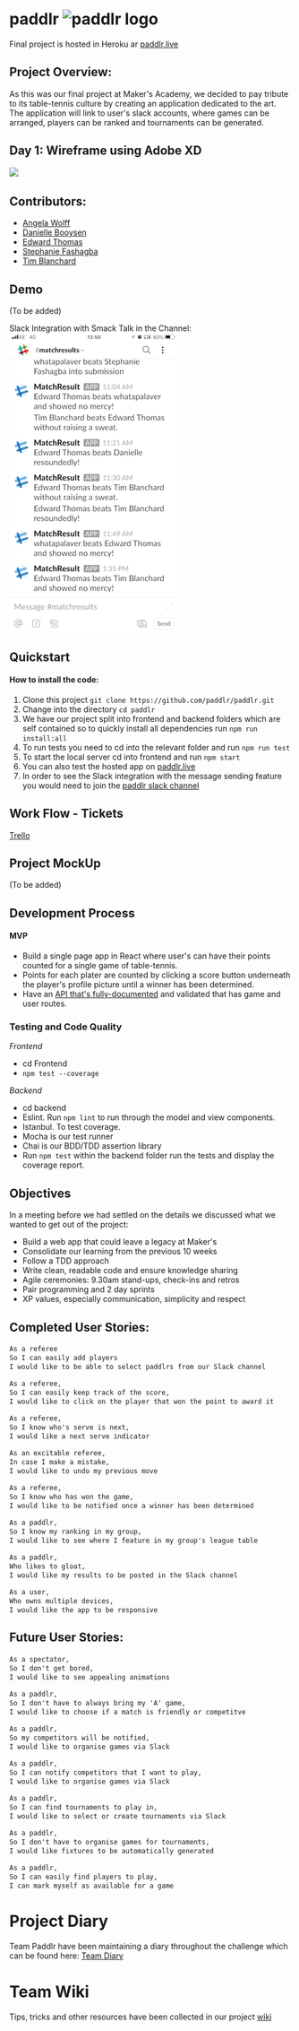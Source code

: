 # paddlr <img src="https://res.cloudinary.com/dani-devs-and-designs/image/upload/v1537203697/Screen_Shot_2018-09-17_at_14.14.03_e8e0ew.png" alt="paddlr logo" width="180"> 

Final project is hosted in Heroku ar [paddlr.live](http://paddlr.live)

## Project Overview:
As this was our final project at Maker's Academy, we decided to pay tribute to its table-tennis culture by creating an application dedicated to the art. The application will link to user's slack accounts, where games can be arranged, players can be ranked and tournaments can be generated.

## Day 1: Wireframe using Adobe XD
![](https://res.cloudinary.com/dani-devs-and-designs/image/upload/v1537202882/paddlr-mockup_quiz5s.png)

## Contributors:
* [Angela Wolff](https://github.com/Whatapalaver)
* [Danielle Booysen](https://github.com/dani-boo)
* [Edward Thomas](https://github.com/edthomas93)
* [Stephanie Fashagba](https://github.com/stephfash)
* [Tim Blanchard](https://github.com/tblanchard01)

## Demo
(To be added)

Slack Integration with Smack Talk in the Channel:  
![Slack Smack Talk](./docs/images/SlackSmackTalk.jpeg)

## Quickstart
#### How to install the code:
1. Clone this project ```git clone https://github.com/paddlr/paddlr.git```
2. Change into the directory ```cd paddlr```
3. We have our project split into frontend and backend folders which are self contained so to quickly install all dependencies run `npm run install:all`
4. To run tests you need to cd into the relevant folder and run `npm run test`
5. To start the local server cd into frontend and run `npm start`
6. You can also test the hosted app on [paddlr.live](http://paddlr.live)
7. In order to see the Slack integration with the message sending feature you would need to join the [paddlr slack channel](https://join.slack.com/t/paddlr-live/shared_invite/enQtNDQwMDA5NTcyNDgxLTQ3YmFjM2VlNDgwOTJkNGVmOTRkMzQ0YWFjNTJhMzY1Y2M1MWYyNDRkOTRjYTgwZWQ2YmU2YTVjNGEwNmI0YWQ) 

## Work Flow - Tickets
[Trello](https://trello.com/b/yJJBQTt1/team-paddlr)

## Project MockUp
(To be added)

## Development Process
#### MVP
* Build a single page app in React where user's can have their points counted for a single game of table-tennis.
* Points for each plater are counted by clicking a score button underneath the player's profile picture until a winner has been determined.
* Have an [API that's fully-documented](https://github.com/paddlr/paddlr/blob/master/backend/README.md) and validated that has game and user routes.

### Testing and Code Quality 

*Frontend*
- cd Frontend 
- `npm test --coverage`

*Backend*
- cd backend
- Eslint. Run `npm lint` to run through the model and view components.  
- Istanbul. To test coverage.
- Mocha is our test runner
- Chai is our BDD/TDD assertion library
- Run `npm test` within the backend folder run the tests and display the coverage report.

## Objectives
In a meeting before we had settled on the details we discussed what we wanted to get out of the project:

* Build a web app that could leave a legacy at Maker's
* Consolidate our learning from the previous 10 weeks
* Follow a TDD approach
* Write clean, readable code and ensure knowledge sharing
* Agile ceremonies: 9.30am stand-ups, check-ins and retros
* Pair programming and 2 day sprints
* XP values, especially communication, simplicity and respect

##  Completed User Stories:

```
As a referee
So I can easily add players
I would like to be able to select paddlrs from our Slack channel
```
```
As a referee,
So I can easily keep track of the score,
I would like to click on the player that won the point to award it
```
```
As a referee,
So I know who's serve is next,
I would like a next serve indicator
```
```
As an excitable referee,
In case I make a mistake,
I would like to undo my previous move
```
```
As a referee,
So I know who has won the game,
I would like to be notified once a winner has been determined
```
```
As a paddlr,
So I know my ranking in my group,
I would like to see where I feature in my group's league table
```
```
As a paddlr,
Who likes to gloat,
I would like my results to be posted in the Slack channel
```
```
As a user,
Who owns multiple devices,
I would like the app to be responsive
```


## Future User Stories:
```
As a spectator,
So I don't get bored,
I would like to see appealing animations
```
```
As a paddlr,
So I don't have to always bring my 'A' game,
I would like to choose if a match is friendly or competitve
```
```
As a paddlr,
So my competitors will be notified,
I would like to organise games via Slack
```
```
As a paddlr,
So I can notify competitors that I want to play,
I would like to organise games via Slack
```
```
As a paddlr,
So I can find tournaments to play in,
I would like to select or create tournaments via Slack
```
```
As a paddlr,
So I don't have to organise games for tournaments,
I would like fixtures to be automatically generated
```
```
As a paddlr,
So I can easily find players to play,
I can mark myself as available for a game
```

Project Diary
=====
Team Paddlr have been maintaining a diary throughout the challenge which can be found here: [Team Diary](https://github.com/paddlr/paddlr/blob/master/docs/team_diary.md)

Team Wiki
=====
Tips, tricks and other resources have been collected in our project [wiki](https://github.com/paddlr/paddlr/wiki)
